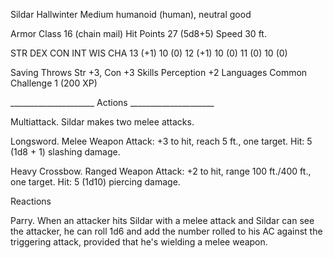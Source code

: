 Sildar Hallwinter
Medium humanoid (human), neutral good

Armor Class 16 (chain mail)
Hit Points 27 (5d8+5)
Speed 30 ft.

STR	DEX	CON	INT	WIS	CHA
13 (+1)	10 (0)	12 (+1)	10 (0)	11 (0)	10 (0)

Saving Throws Str +3, Con +3
Skills Perception +2
Languages Common
Challenge 1 (200 XP)


_____________________ Actions _____________________

Multiattack. Sildar makes two melee attacks.

Longsword. Melee Weapon Attack: +3 to hit, reach 5 ft., one target. Hit: 5 (1d8 + 1) slashing damage.

Heavy Crossbow. Ranged Weapon Attack: +2 to hit, range 100 ft./400 ft., one target. Hit: 5 (1d10) piercing damage.

Reactions

Parry. When an attacker hits Sildar with a melee attack and Sildar can see the attacker, he can roll 1d6 and add the number rolled to his AC against the triggering attack, provided that he's wielding a melee weapon.